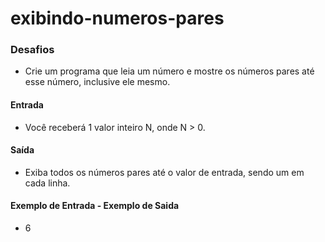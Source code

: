 # exibindo-numeros-pares

### Desafios 
- Crie um programa que leia um número e mostre os números pares até esse número, inclusive ele mesmo.  
#### Entrada  
- Você receberá 1 valor inteiro N, onde N > 0.  
#### Saída 
- Exiba todos os números pares até o valor de entrada, sendo um em cada linha. 
#### Exemplo de Entrada       -      Exemplo de Saida
- 6
